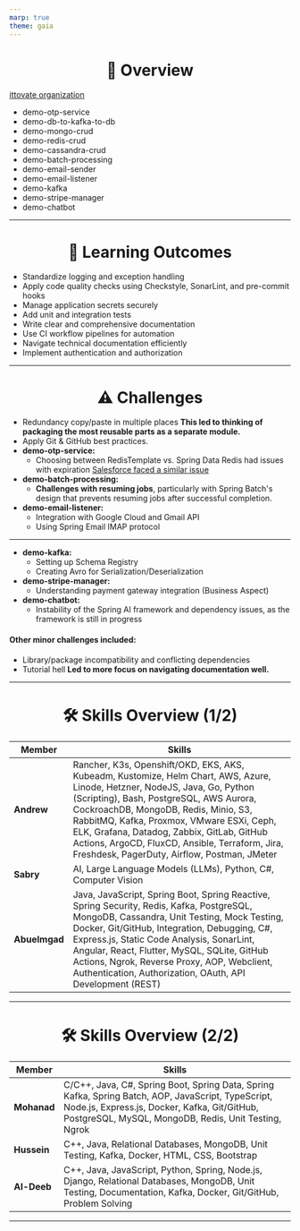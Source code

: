 ```yaml
---
marp: true
theme: gaia
---
```


<style>
     :root {
        --color-foreground: #040303; /* Light gray for text */
        --color-background: #FFFFFF; /* Dark navy blue for the background */
    }
    h1 {
        text-align: center;
    }
    h2 {
        display: flex;
        justify-content: center; /* Center horizontally */
        align-items: center; /* Center vertically */
        height: 100%; /* Use full height of the slide */
        font-size: 3em;
    }
    section {
        padding-bottom: 50px;
        font-size: 1.5em; /* Adjust the font size here */
    }
</style>

# 🚀 Overview

[ittovate organization](https://github.com/ittovate)
- demo-otp-service
- demo-db-to-kafka-to-db
- demo-mongo-crud
- demo-redis-crud
- demo-cassandra-crud
- demo-batch-processing
- demo-email-sender
- demo-email-listener
- demo-kafka
- demo-stripe-manager
- demo-chatbot

--- 

# 🎯 Learning Outcomes
- Standardize logging and exception handling
- Apply code quality checks using Checkstyle, SonarLint, and pre-commit hooks
- Manage application secrets securely
- Add unit and integration tests
- Write clear and comprehensive documentation
- Use CI workflow pipelines for automation
- Navigate technical documentation efficiently
- Implement authentication and authorization

---

# ⚠️ Challenges
- Redundancy copy/paste in multiple places **This led to thinking of packaging the most reusable parts as a separate module.**
- Apply Git & GitHub best practices.
- **demo-otp-service:** 
  - Choosing between RedisTemplate vs. Spring Data Redis had issues with expiration [Salesforce faced a similar issue](https://engineering.salesforce.com/lessons-learned-using-spring-data-redis-f3121f89bff9/)
- **demo-batch-processing:** 
  - **Challenges with resuming jobs**, particularly with Spring Batch's design that prevents resuming jobs after successful completion.
- **demo-email-listener:** 
  - Integration with Google Cloud and Gmail API 
  - Using Spring Email IMAP protocol
---
- **demo-kafka:** 
  - Setting up Schema Registry
  - Creating Avro for Serialization/Deserialization
- **demo-stripe-manager:** 
  - Understanding payment gateway integration (Business Aspect)
- **demo-chatbot:** 
  - Instability of the Spring AI framework and dependency issues, as the framework is still in progress

#### Other minor challenges included:
- Library/package incompatibility and conflicting dependencies 
- Tutorial hell **Led to more focus on navigating documentation well.**

--- 

# 🛠️ Skills Overview (1/2)

| **Member**   | **Skills**                                                                                                                                                                                                                                                                                                                                                                                                                                                                                           |
|--------------|-------------------------------------------------------------------------------------------------------------------------------------------------------------------------------------------------------------------------------------------------------------------------------------------------------------------------------------------------------------------------------------------------------------------------------------------------------------------------------------------------------|
| **Andrew**   | Rancher, K3s, Openshift/OKD, EKS, AKS, Kubeadm, Kustomize, Helm Chart, AWS, Azure, Linode, Hetzner, NodeJS, Java, Go, Python (Scripting), Bash, PostgreSQL, AWS Aurora, CockroachDB, MongoDB, Redis, Minio, S3, RabbitMQ, Kafka, Proxmox, VMware ESXi, Ceph, ELK, Grafana, Datadog, Zabbix, GitLab, GitHub Actions, ArgoCD, FluxCD, Ansible, Terraform, Jira, Freshdesk, PagerDuty, Airflow, Postman, JMeter                                                                                                                                                                                                                                                                                                                                                                                                                                                                       |
| **Sabry**    | AI, Large Language Models (LLMs), Python, C#, Computer Vision                                                                                                                                                                                                                                                                                                                                                                                                                                        |
| **Abuelmgad**| Java, JavaScript, Spring Boot, Spring Reactive, Spring Security, Redis, Kafka, PostgreSQL, MongoDB, Cassandra, Unit Testing, Mock Testing, Docker, Git/GitHub, Integration, Debugging, C#, Express.js, Static Code Analysis, SonarLint, Angular, React, Flutter, MySQL, SQLite, GitHub Actions, Ngrok, Reverse Proxy, AOP, Webclient, Authentication, Authorization, OAuth, API Development (REST)                                                                                                              |

---

# 🛠️ Skills Overview (2/2)

| **Member**   | **Skills**                                                                                                                                                                                                                                                                                                                                                                                                                                                                                           |
|--------------|-------------------------------------------------------------------------------------------------------------------------------------------------------------------------------------------------------------------------------------------------------------------------------------------------------------------------------------------------------------------------------------------------------------------------------------------------------------------------------------------------------|
| **Mohanad**  | C/C++, Java, C#, Spring Boot, Spring Data, Spring Kafka, Spring Batch, AOP, JavaScript, TypeScript, Node.js, Express.js, Docker, Kafka, Git/GitHub, PostgreSQL, MySQL, MongoDB, Redis, Unit Testing, Ngrok                                                                                                                                                                                                                                                                                                                    |
| **Hussein**  | C++, Java, Relational Databases, MongoDB, Unit Testing, Kafka, Docker, HTML, CSS, Bootstrap                                                                                                                                                                                                                                                                                                                                                                                                          |
| **Al-Deeb**  | C++, Java, JavaScript, Python, Spring, Node.js, Django, Relational Databases, MongoDB, Unit Testing, Documentation, Kafka, Docker, Git/GitHub, Problem Solving                                                                                                                                                                                                                                                                                                                                        |
---

## What is next? 👀
